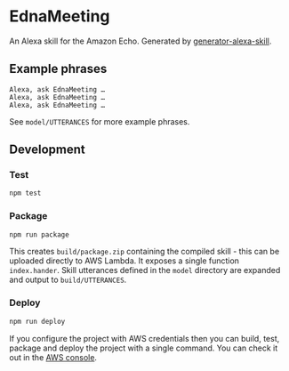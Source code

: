 # EdnaMeeting

An Alexa skill for the Amazon Echo. Generated by [generator-alexa-skill](https://github.com/cameronhunter/generator-alexa-skill).

## Example phrases
```
Alexa, ask EdnaMeeting …
Alexa, ask EdnaMeeting …
Alexa, ask EdnaMeeting …
```

See `model/UTTERANCES` for more example phrases.

## Development

### Test

```bash
npm test
```

### Package

```bash
npm run package
```

This creates `build/package.zip` containing the compiled skill - this can be uploaded directly to AWS Lambda. It exposes a single function `index.hander`. Skill utterances defined in the `model` directory are expanded and output to `build/UTTERANCES`.

### Deploy

```bash
npm run deploy
```

If you configure the project with AWS credentials then you can build, test, package and deploy the project with a single command. You can check it out in the [AWS console](https://console.aws.amazon.com/lambda/home?region=us-east-1#/functions/edna-meeting).
